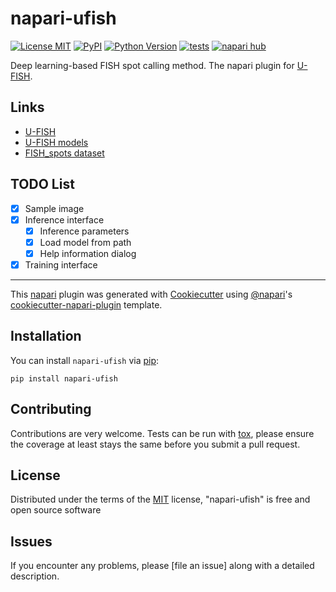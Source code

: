 # napari-ufish

[![License MIT](https://img.shields.io/pypi/l/napari-ufish.svg?color=green)](https://github.com/UFISH-Team/napari-ufish/raw/main/LICENSE)
[![PyPI](https://img.shields.io/pypi/v/napari-ufish.svg?color=green)](https://pypi.org/project/napari-ufish)
[![Python Version](https://img.shields.io/pypi/pyversions/napari-ufish.svg?color=green)](https://python.org)
[![tests](https://github.com/UFISH-Team/napari-ufish/workflows/tests/badge.svg)](https://github.com/UFISH-Team/napari-ufish/actions)
[![napari hub](https://img.shields.io/endpoint?url=https://api.napari-hub.org/shields/napari-ufish)](https://napari-hub.org/plugins/napari-ufish)

Deep learning-based FISH spot calling method.
The napari plugin for [U-FISH](https://github.com/UFISH-Team/U-FISH).

## Links

+ [U-FISH](https://github.com/UFISH-Team/U-FISH)
+ [U-FISH models](https://huggingface.co/GangCaoLab/U-FISH)
+ [FISH_spots dataset](https://huggingface.co/datasets/GangCaoLab/FISH_spots)

## TODO List

- [x] Sample image
- [x] Inference interface
    - [x] Inference parameters
    - [x] Load model from path
    - [x] Help information dialog
- [x] Training interface

----------------------------------

This [napari] plugin was generated with [Cookiecutter] using [@napari]'s [cookiecutter-napari-plugin] template.

<!--
Don't miss the full getting started guide to set up your new package:
https://github.com/napari/cookiecutter-napari-plugin#getting-started

and review the napari docs for plugin developers:
https://napari.org/stable/plugins/index.html
-->

## Installation

You can install `napari-ufish` via [pip]:

    pip install napari-ufish


## Contributing

Contributions are very welcome. Tests can be run with [tox], please ensure
the coverage at least stays the same before you submit a pull request.

## License

Distributed under the terms of the [MIT] license,
"napari-ufish" is free and open source software

## Issues

If you encounter any problems, please [file an issue] along with a detailed description.

[napari]: https://github.com/napari/napari
[Cookiecutter]: https://github.com/audreyr/cookiecutter
[@napari]: https://github.com/napari
[MIT]: http://opensource.org/licenses/MIT
[BSD-3]: http://opensource.org/licenses/BSD-3-Clause
[GNU GPL v3.0]: http://www.gnu.org/licenses/gpl-3.0.txt
[GNU LGPL v3.0]: http://www.gnu.org/licenses/lgpl-3.0.txt
[Apache Software License 2.0]: http://www.apache.org/licenses/LICENSE-2.0
[Mozilla Public License 2.0]: https://www.mozilla.org/media/MPL/2.0/index.txt
[cookiecutter-napari-plugin]: https://github.com/napari/cookiecutter-napari-plugin

[napari]: https://github.com/napari/napari
[tox]: https://tox.readthedocs.io/en/latest/
[pip]: https://pypi.org/project/pip/
[PyPI]: https://pypi.org/
